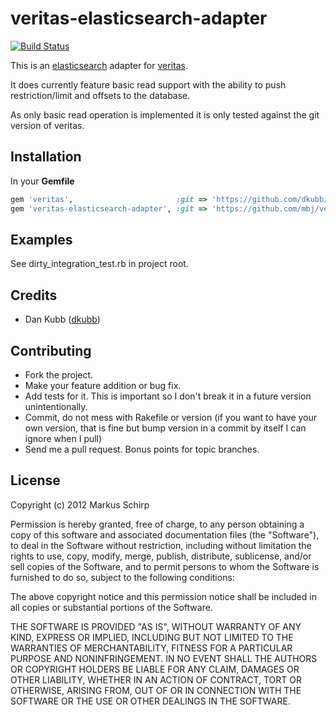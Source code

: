 veritas-elasticsearch-adapter
=============================

[![Build Status](https://secure.travis-ci.org/mbj/veritas-elasticsearch-adapter.png?branch=master)](http://travis-ci.org/mbj/veritas-elastisearch-adapter)

This is an [elasticsearch](http://elasticsearch.org) adapter for 
[veritas](http://github.com/dkubb/veritas).

It does currently feature basic read support with the ability to push 
restriction/limit and offsets to the database.

As only basic read operation is implemented it is only tested against the git version of veritas.

Installation
------------

In your **Gemfile**

``` ruby
gem 'veritas',                       :git => 'https://github.com/dkubb/veritas'
gem 'veritas-elasticsearch-adapter', :git => 'https://github.com/mbj/veritas-elasticsearch-adapter'
```

Examples
--------

See dirty_integration_test.rb in project root.

Credits
-------

* Dan Kubb ([dkubb](https://github.com/dkubb))

Contributing
-------------

* Fork the project.
* Make your feature addition or bug fix.
* Add tests for it. This is important so I don't break it in a
  future version unintentionally.
* Commit, do not mess with Rakefile or version
  (if you want to have your own version, that is fine but bump version in a commit by itself I can ignore when I pull)
* Send me a pull request. Bonus points for topic branches.

License
-------

Copyright (c) 2012 Markus Schirp

Permission is hereby granted, free of charge, to any person obtaining
a copy of this software and associated documentation files (the
"Software"), to deal in the Software without restriction, including
without limitation the rights to use, copy, modify, merge, publish,
distribute, sublicense, and/or sell copies of the Software, and to
permit persons to whom the Software is furnished to do so, subject to
the following conditions:

The above copyright notice and this permission notice shall be
included in all copies or substantial portions of the Software.

THE SOFTWARE IS PROVIDED "AS IS", WITHOUT WARRANTY OF ANY KIND,
EXPRESS OR IMPLIED, INCLUDING BUT NOT LIMITED TO THE WARRANTIES OF
MERCHANTABILITY, FITNESS FOR A PARTICULAR PURPOSE AND
NONINFRINGEMENT. IN NO EVENT SHALL THE AUTHORS OR COPYRIGHT HOLDERS BE
LIABLE FOR ANY CLAIM, DAMAGES OR OTHER LIABILITY, WHETHER IN AN ACTION
OF CONTRACT, TORT OR OTHERWISE, ARISING FROM, OUT OF OR IN CONNECTION
WITH THE SOFTWARE OR THE USE OR OTHER DEALINGS IN THE SOFTWARE.
